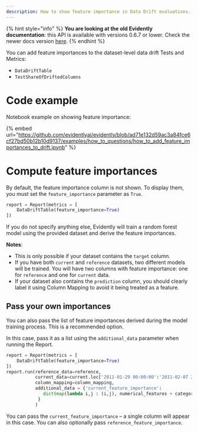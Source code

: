 ```yaml
---
description: How to show feature importance in Data Drift evaluations.
---
```


{% hint style="info" %}
**You are looking at the old Evidently documentation**: this API is available with versions 0.6.7 or lower. Check the newer docs version [here](https://docs.evidentlyai.com/introduction).
{% endhint %}

You can add feature importances to the dataset-level data drift Tests and Metrics:
* `DataDriftTable`
* `TestShareOfDriftedColumns`

# Code example

Notebook example on showing feature importance:

{% embed url="https://github.com/evidentlyai/evidently/blob/ad71e132d59ac3a84fce6cf27bd50b12b10d9137/examples/how_to_questions/how_to_add_feature_importances_to_drift.ipynb" %}

# Compute feature importances

By default, the feature importance column is not shown. To display them, you must set the `feature_importance` parameter as `True`.

```python
report = Report(metrics = [
    DataDriftTable(feature_importance=True)
])
```

If you do not specify anything else, Evidently will train a random forest model using the provided dataset and derive the feature importances. 

**Notes**: 
* This is only possible if your dataset contains the `target` column.
* If you have both `current` and `reference` datasets, two different models will be trained. You will have two columns with feature importance: one for `reference` and one for `current` data.
* If your dataset also contains the `prediction` column, you should clearly label it using Column Mapping to avoid it being treated as a feature. 

## Pass your own importances

You can also pass the list of feature importances derived during the model training process. This is a recommended option. 

In this case, pass it as a list using the `additional_data` parameter when running the Report.

```python
report = Report(metrics = [
    DataDriftTable(feature_importance=True)
])
report.run(reference_data=reference,
           current_data=current.loc['2011-01-29 00:00:00':'2011-02-07 23:00:00'],
           column_mapping=column_mapping,
           additional_data = {'current_feature_importance':
              dict(map(lambda i,j : (i,j), numerical_features + categorical_features, regressor.feature_importances_))
            }
           )
```

You can pass the `current_feature_importance` – a single column will appear in this case. You can also optionally pass `reference_feature_importance`.
